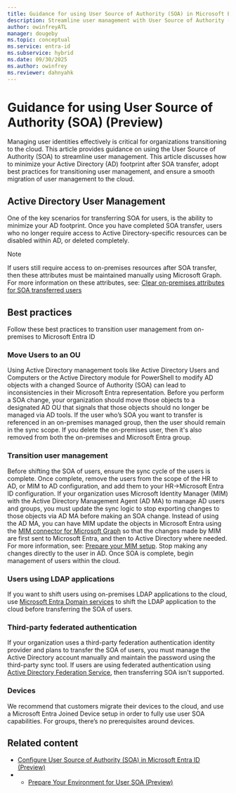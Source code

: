 ```yaml
---
title: Guidance for using User Source of Authority (SOA) in Microsoft Entra ID (Preview)
description: Streamline user management with User Source of Authority (SOA) in Microsoft Entra ID. Minimize your AD footprint and ensure a smooth migration to the cloud.
author: owinfreyATL
manager: dougeby
ms.topic: conceptual
ms.service: entra-id
ms.subservice: hybrid
ms.date: 09/30/2025
ms.author: owinfrey
ms.reviewer: dahnyahk
---
```



# Guidance for using User Source of Authority (SOA) (Preview)

Managing user identities effectively is critical for organizations transitioning to the cloud. This article provides guidance on using the User Source of Authority (SOA) to streamline user management. This article discusses how to  minimize your Active Directory (AD) footprint after SOA transfer, adopt best practices for transitioning user management, and ensure a smooth migration of user management to the cloud. 


## Active Directory User Management

One of the key scenarios for transferring SOA for users, is the ability to minimize your AD footprint. Once you have completed SOA transfer, users who no longer require access to Active Directory-specific resources can be disabled within AD, or deleted completely. 

> [!NOTE]
> If users still require access to on-premises resources after SOA transfer, then these attributes must be maintained manually using Microsoft Graph. For more information on these attributes, see: [Clear on-premises attributes for SOA transferred users](how-to-user-source-of-authority-configure.md#clear-on-premises-attributes-for-soa-transferred-users)


## Best practices

Follow these best practices to transition user management from on-premises to Microsoft Entra ID


### Move Users to an OU

Using Active Directory management tools like Active Directory Users and Computers or the Active Directory module for PowerShell to modify AD objects with a changed Source of Authority (SOA) can lead to inconsistencies in their Microsoft Entra representation. Before you perform a SOA change, your organization should move those objects to a designated AD OU that signals that those objects should no longer be managed via AD tools. If the user who’s SOA you want to transfer is referenced in an on-premises managed group, then the user should remain in the sync scope. If you delete the on-premises user, then it's also removed from both the on-premises and Microsoft Entra group.


### Transition user management

Before shifting the SOA of users, ensure the sync cycle of the users is complete. Once complete, remove the users from the scope of the HR to AD, or MIM to AD configuration, and add them to your HR->Microsoft Entra ID configuration. If your organization uses Microsoft Identity Manager (MIM) with the Active Directory Management Agent (AD MA) to manage AD users and groups, you must update the sync logic to stop exporting changes to those objects via AD MA before making an SOA change. Instead of using the AD MA, you can have MIM update the objects in Microsoft Entra using the [MIM connector for Microsoft Graph](/microsoft-identity-manager/microsoft-identity-manager-2016-connector-graph) so that the changes made by MIM are first sent to Microsoft Entra, and then to Active Directory where needed. For more information, see: [Prepare your MIM setup](prepare-user-source-of-authority-environment.md#prepare-your-mim-setup). Stop making any changes directly to the user in AD. Once SOA is complete, begin management of users within the cloud.


### Users using LDAP applications

If you want to shift users using on-premises LDAP applications to the cloud, use [Microsoft Entra Domain services](../../identity/domain-services/overview.md) to shift the LDAP application to the cloud before transferring the SOA of users.


### Third-party federated authentication

If your organization uses a third-party federation authentication identity provider and plans to transfer the SOA of users, you must manage the Active Directory account manually and maintain the password using the third-party sync tool. If users are using federated authentication using [Active Directory Federation Service](/windows-server/identity/ad-fs/ad-fs-overview), then transferring SOA isn't supported.


### Devices

We recommend that customers migrate their devices to the cloud, and use a Microsoft Entra Joined Device setup in order to fully use user SOA capabilities. For groups, there’s no prerequisites around devices.

## Related content

- [Configure User Source of Authority (SOA) in Microsoft Entra ID (Preview)](how-to-user-source-of-authority-configure.md)
- - [Prepare Your Environment for User SOA (Preview)](prepare-user-source-of-authority-environment.md)
